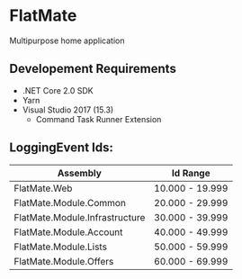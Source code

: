 # FlatMate

Multipurpose home application

## Developement Requirements

* .NET Core 2.0 SDK
* Yarn
* Visual Studio 2017 (15.3)
  * Command Task Runner Extension

## LoggingEvent Ids:
| Assembly                          | Id Range        |
|-----------------------------------|-----------------|
| FlatMate.Web                      | 10.000 - 19.999 |
| FlatMate.Module.Common            | 20.000 - 29.999 |
| FlatMate.Module.Infrastructure    | 30.000 - 39.999 |
| FlatMate.Module.Account           | 40.000 - 49.999 |
| FlatMate.Module.Lists             | 50.000 - 59.999 |
| FlatMate.Module.Offers            | 60.000 - 69.999 |
